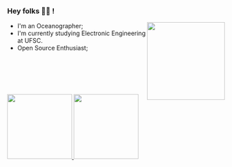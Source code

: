 ### Hey folks 🖖🏽 ! 
<p>
  <img height="180em" align="right"  src="https://cdn.discordapp.com/attachments/884532603305226293/894813594032672778/gif_github.gif">
</p>

- I'm an Oceanographer;
- I'm currently studying Electronic Engineering at UFSC.
- Open Source Enthusiast;

<br/>
<br/>
<br/>
<br/>
<br/>

<div>
  <a href="https://github.com/allerif">
  <img height="150em" src="https://github-readme-stats.vercel.app/api?username=allerif&show_icons=true&theme=dracula&include_all_commits=true&count_private=true"/>
  <img height="150em" src="https://github-readme-stats.vercel.app/api/top-langs/?username=allerif&layout=compact&langs_count=7&theme=dracula"/>
</div>
